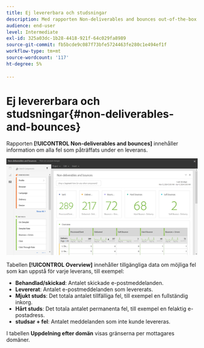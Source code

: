 ```yaml
---
title: Ej levererbara och studsningar
description: Med rapporten Non-deliverables and bounces out-of-the-box får du reda på vilka fel som kan uppstå vid leveransen.
audience: end-user
level: Intermediate
exl-id: 325a03dc-1b28-4418-921f-64c029fa8989
source-git-commit: fb5bcde9c087f73bfe5724463fe280c1e494ef1f
workflow-type: tm+mt
source-wordcount: '117'
ht-degree: 5%

---
```


# Ej levererbara och studsningar{#non-deliverables-and-bounces}

Rapporten **[!UICONTROL Non-deliverables and bounces]** innehåller information om alla fel som påträffats under en leverans.

![](assets/delivery_reports_7.png)

Tabellen **[!UICONTROL Overview]** innehåller tillgängliga data om möjliga fel som kan uppstå för varje leverans, till exempel:

* **Behandlad/skickad**: Antalet skickade e-postmeddelanden.
* **Levererat**: Antalet e-postmeddelanden som levererats.
* **Mjukt studs**: Det totala antalet tillfälliga fel, till exempel en fullständig inkorg.
* **Hårt studs**: Det totala antalet permanenta fel, till exempel en felaktig e-postadress.
* **studsar + fel**: Antalet meddelanden som inte kunde levereras.

I tabellen **Uppdelning efter domän** visas gränserna per mottagares domäner.
